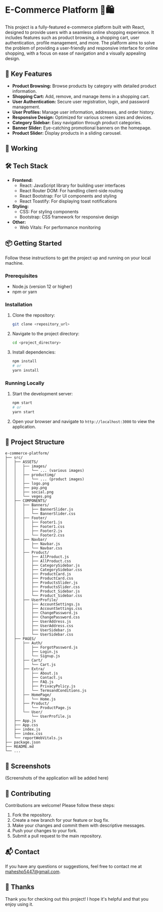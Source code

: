 # E-Commerce Platform 🛒🛍️

This project is a fully-featured e-commerce platform built with React, designed to provide users with a seamless online shopping experience. It includes features such as product browsing, a shopping cart, user authentication, profile management, and more. The platform aims to solve the problem of providing a user-friendly and responsive interface for online shopping, with a focus on ease of navigation and a visually appealing design.

## 🚀 Key Features

- **Product Browsing:** Browse products by category with detailed product information.
- **Shopping Cart:** Add, remove, and manage items in a shopping cart.
- **User Authentication:** Secure user registration, login, and password management.
- **User Profiles:** Manage user information, addresses, and order history.
- **Responsive Design:**  Optimized for various screen sizes and devices.
- **Category Sidebar:** Easy navigation through product categories.
- **Banner Slider:** Eye-catching promotional banners on the homepage.
- **Product Slider:** Display products in a sliding carousel.

## 📸 Working

## 🛠️ Tech Stack

- **Frontend:**
    - React: JavaScript library for building user interfaces
    - React Router DOM: For handling client-side routing
    - React Bootstrap: For UI components and styling
    - React Toastify: For displaying toast notifications
- **Styling:**
    - CSS: For styling components
    - Bootstrap: CSS framework for responsive design
- **Other:**
    - Web Vitals: For performance monitoring

## 📦 Getting Started

Follow these instructions to get the project up and running on your local machine.

### Prerequisites

- Node.js (version 12 or higher)
- npm or yarn

### Installation

1.  Clone the repository:

    ```bash
    git clone <repository_url>
    ```

2.  Navigate to the project directory:

    ```bash
    cd <project_directory>
    ```

3.  Install dependencies:

    ```bash
    npm install
    # or
    yarn install
    ```

### Running Locally

1.  Start the development server:

    ```bash
    npm start
    # or
    yarn start
    ```

2.  Open your browser and navigate to `http://localhost:3000` to view the application.

## 📂 Project Structure

```
e-commerce-platform/
├── src/
│   ├── ASSETS/
│   │   ├── images/
│   │   │   └── ... (various images)
│   │   ├── productimg/
│   │   │   └── ... (product images)
│   │   ├── logo.png
│   │   ├── pay.png
│   │   ├── social.png
│   │   └── veges.png
│   ├── COMPONENTS/
│   │   ├── Banners/
│   │   │   ├── BannerSlider.js
│   │   │   └── BannerSlider.css
│   │   ├── Footer/
│   │   │   ├── Footer1.js
│   │   │   ├── Footer1.css
│   │   │   ├── Footer2.js
│   │   │   └── Footer2.css
│   │   ├── Navbar/
│   │   │   ├── Navbar.js
│   │   │   └── Navbar.css
│   │   ├── Product/
│   │   │   ├── AllProduct.js
│   │   │   ├── AllProduct.css
│   │   │   ├── CategorySidebar.js
│   │   │   ├── CategorySidebar.css
│   │   │   ├── ProductCard.js
│   │   │   ├── ProductCard.css
│   │   │   ├── ProductsSlider.js
│   │   │   ├── ProductsSlider.css
│   │   │   ├── Product_Sidebar.js
│   │   │   └── Product_Sidebar.css
│   │   ├── UserProfile/
│   │   │   ├── AccountSettings.js
│   │   │   ├── AccountSettings.css
│   │   │   ├── ChangePassword.js
│   │   │   ├── ChangePassword.css
│   │   │   ├── UserAddress.js
│   │   │   ├── UserAddress.css
│   │   │   ├── UserSidebar.js
│   │   │   └── UserSidebar.css
│   ├── PAGES/
│   │   ├── Auth/
│   │   │   ├── ForgotPassword.js
│   │   │   ├── Login.js
│   │   │   └── Signup.js
│   │   ├── Cart/
│   │   │   └── Cart.js
│   │   ├── Extra/
│   │   │   ├── About.js
│   │   │   ├── Contact.js
│   │   │   ├── FAQ.js
│   │   │   ├── PrivacyPolicy.js
│   │   │   └── TermsandConditions.js
│   │   ├── HomePage/
│   │   │   └── Home.js
│   │   ├── Product/
│   │   │   └── ProductPage.js
│   │   └── User/
│   │       └── UserProfile.js
│   ├── App.js
│   ├── App.css
│   ├── index.js
│   ├── index.css
│   └── reportWebVitals.js
├── package.json
├── README.md
└── ...
```

## 📸 Screenshots

(Screenshots of the application will be added here)

## 🤝 Contributing

Contributions are welcome! Please follow these steps:

1.  Fork the repository.
2.  Create a new branch for your feature or bug fix.
3.  Make your changes and commit them with descriptive messages.
4.  Push your changes to your fork.
5.  Submit a pull request to the main repository.

## 📬 Contact

If you have any questions or suggestions, feel free to contact me at [maheshp5447@gmail.com](mailto:maheshp5447@gmail.com).

## 💖 Thanks

Thank you for checking out this project! I hope it's helpful and that you enjoy using it.
